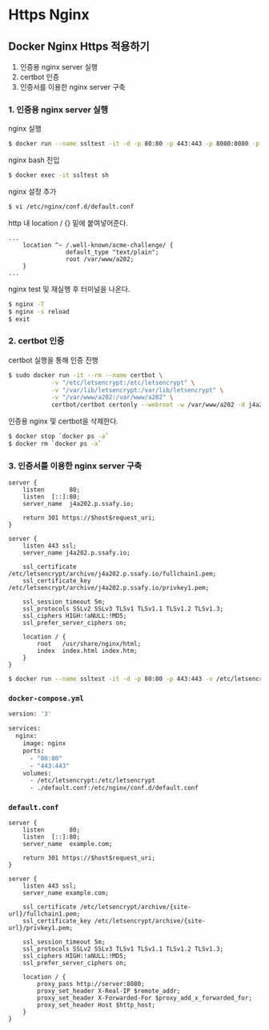 # Https Nginx

## Docker Nginx Https 적용하기

1. 인증용 nginx server 실행
2. certbot 인증
3. 인증서를 이용한 nginx server 구축

### 1. 인증용 nginx server 실행

nginx 실행

```bash
$ docker run --name ssltest -it -d -p 80:80 -p 443:443 -p 8080:8080 -p 7946:7946 -v /var/www/a202:/var/www/a202 nginx:alpine
```

nginx bash 진입

```bash
$ docker exec -it ssltest sh
```

nginx 설정 추가

```bash
$ vi /etc/nginx/conf.d/default.conf
```

http 내 location / {} 밑에 붙여넣어준다.

```nginx
...
	location ^~ /.well-known/acme-challenge/ {
                default_type "text/plain";
                root /var/www/a202;
    }
...
```

nginx test 및 재실행 후 터미널을 나온다.

```bash
$ nginx -T
$ nginx -s reload
$ exit
```



### 2. certbot 인증

certbot 실행을 통해 인증 진행

```bash
$ sudo docker run -it --rm --name certbot \
            -v "/etc/letsencrypt:/etc/letsencrypt" \
            -v "/var/lib/letsencrypt:/var/lib/letsencrypt" \
            -v "/var/www/a202:/var/www/a202" \
            certbot/certbot certonly --webroot -w /var/www/a202 -d j4a202.p.ssafy.io
```

인증용 nginx 및 certbot을 삭제한다.

```bash
$ docker stop `docker ps -a`
$ docker rm `docker ps -a`
```



### 3. 인증서를 이용한 nginx server 구축

```nginx
server {
    listen       80;
    listen  [::]:80;
    server_name  j4a202.p.ssafy.io;
    
    return 301 https://$host$request_uri;
}

server {
    listen 443 ssl;
    server_name j4a202.p.ssafy.io;

    ssl_certificate /etc/letsencrypt/archive/j4a202.p.ssafy.io/fullchain1.pem;
    ssl_certificate_key /etc/letsencrypt/archive/j4a202.p.ssafy.io/privkey1.pem;

    ssl_session_timeout 5m;
    ssl_protocols SSLv2 SSLv3 TLSv1 TLSv1.1 TLSv1.2 TLSv1.3;
    ssl_ciphers HIGH:!aNULL:!MD5;
    ssl_prefer_server_ciphers on;

    location / {
        root   /usr/share/nginx/html;
        index  index.html index.htm;
    }
}
```

```bash
$ docker run --name ssltest -it -d -p 80:80 -p 443:443 -v /etc/letsencrypt:/etc/letsencrypt -v ~/default.conf:/etc/nginx/conf.d/default.conf nginx
```



### `docker-compose.yml`

```dockerfile
version: '3'

services:
  nginx:
    image: nginx
    ports:
      - "80:80"
      - "443:443"
    volumes:
      - /etc/letsencrypt:/etc/letsencrypt
      - ./default.conf:/etc/nginx/conf.d/default.conf
```



### `default.conf`

```nginx
server {
    listen       80;
    listen  [::]:80;
    server_name  example.com;
    
    return 301 https://$host$request_uri;
}

server {
    listen 443 ssl;
    server_name example.com;

    ssl_certificate /etc/letsencrypt/archive/{site-url}/fullchain1.pem;
    ssl_certificate_key /etc/letsencrypt/archive/{site-url}/privkey1.pem;

    ssl_session_timeout 5m;
    ssl_protocols SSLv2 SSLv3 TLSv1 TLSv1.1 TLSv1.2 TLSv1.3;
    ssl_ciphers HIGH:!aNULL:!MD5;
    ssl_prefer_server_ciphers on;

    location / {
        proxy_pass http://server:8080;
        proxy_set_header X-Real-IP $remote_addr;
        proxy_set_header X-Forwarded-For $proxy_add_x_forwarded_for;
        proxy_set_header Host $http_host;
    }
}
```

